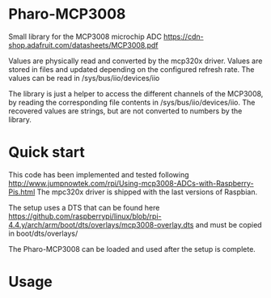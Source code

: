 # Pharo-MCP3008
Small library for the MCP3008 microchip ADC https://cdn-shop.adafruit.com/datasheets/MCP3008.pdf

Values are physically read and converted by the mcp320x driver. Values are stored in files and updated depending on the configured refresh rate. The values can be read in /sys/bus/iio/devices/iio

The library is just a helper to access the different channels of the MCP3008, by reading the corresponding file contents in /sys/bus/iio/devices/iio. The recovered values are strings, but are not converted to numbers by the library.

# Quick start
This code has been implemented and tested following http://www.jumpnowtek.com/rpi/Using-mcp3008-ADCs-with-Raspberry-Pis.html
The mpc320x driver is shipped with the last versions of Raspbian. 

The setup uses a DTS that can be found here https://github.com/raspberrypi/linux/blob/rpi-4.4.y/arch/arm/boot/dts/overlays/mcp3008-overlay.dts and must be copied in boot/dts/overlays/

The Pharo-MCP3008 can be loaded and used after the setup is complete.

# Usage


